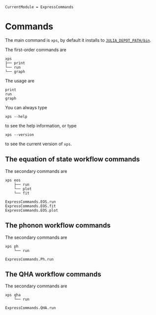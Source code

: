 ```@meta
CurrentModule = ExpressCommands
```

# Commands

The main command is `xps`, by default it installs to [`JULIA_DEPOT_PATH/bin`](http://docs.julialang.org/en/v1/manual/environment-variables/#JULIA_DEPOT_PATH).

The first-order commands are

```
xps
├── print
└── run
└── graph
```

The usage are

```@docs
print
run
graph
```

You can always type

```shell
xps --help
```

to see the help information, or type

```shell
xps --version
```

to see the current version of `xps`.

## The equation of state workflow commands

The secondary commands are

```
xps eos
    ├── run
    └── plot
    └── fit
```

```@docs
ExpressCommands.EOS.run
ExpressCommands.EOS.fit
ExpressCommands.EOS.plot
```

## The phonon workflow commands

The secondary commands are

```
xps ph
    └── run
```

```@docs
ExpressCommands.Ph.run
```

## The QHA workflow commands

The secondary commands are

```
xps qha
    └── run
```

```@docs
ExpressCommands.QHA.run
```
